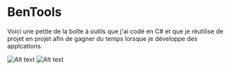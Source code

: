 # BenTools
Voici une petite de la boîte à outils que j'ai codé en C# et que je réutilise de projet en projet afin de gagner du temps lorsque je développe des applcations.

![Alt text](https://i.imgur.com/Bl4kscA.png "Codes utilitaires que l'on retrouve dans l'application.")
![Alt text](https://i.imgur.com/nQeWnDg.png "Arborescence des fichiers de l'application.")
